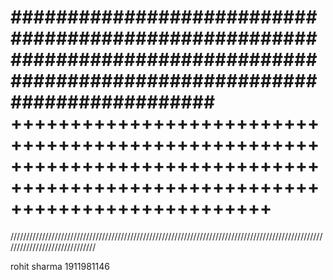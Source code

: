##############################################################################################################################
++++++++++++++++++++++++++++++++++++++++++++++++++++++++++++++++++++++++++++++++++++++++++++++++++++++++++++++++++++++++++++++
==============================================================================================================================
//////////////////////////////////////////////////////////////////////////////////////////////////////////////////////////////

rohit sharma
1911981146
